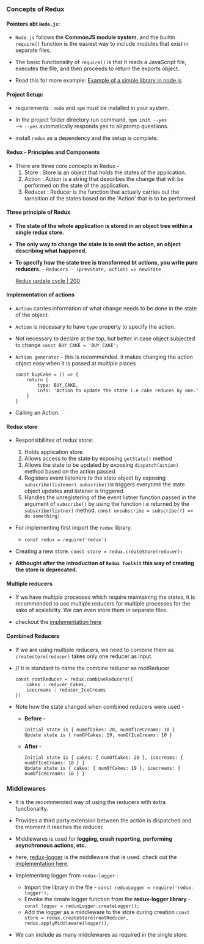 ### Concepts of Redux

#### Pointers abt `Node.js`:

- `Node.js` follows the **CommonJS module system**, and the builtin `require()` function is the easiest way to include modules that exist in separate files. 

- The basic functionality of `require()` is that it reads a JavaScript file, executes the file, and then proceeds to return the exports object.

- Read this for more example: [Example of a simple library in node.js](https://nodejs.org/en/knowledge/getting-started/what-is-require/)

#### Project Setup: 

- requirements : `node` and `npm` must be installed in your system.
- In the project folder directory run command, `npm init --yes`    
        --> `--yes` automatically responds yes to all promp questiions.

- install `redux` as a dependency and the setup is complete.


#### Redux - Principles and Components

- There are three core concepts in Redux - 
    1. Store : Store ia an object that holds the states of the application.
    2. Action : Action is a string that describes the change that will be performed on the state of the application.
    3. Reducer : Reducer is the function that actually carries out the tarnsition of the states based on the 'Action' that is to be performed

#### Three principle of Redux

- **The state of the whole application is stored in an object tree within a single redux store.**
- **The only way to change the state is to emit the action, an object describing what happened.**
- **To specify how the state tree is transformed bt actions, you write pure reducers.**
      - `Reducers - (prevState, action) => newState`

    [Redux update cycle | 200](./resources/redux.png)

#### Implementation of actions

- `Action` carries information of what change needs to be done in the state of the object.
- `Action` is necessary to have `type` property to specify the action.

- Not necessary to declare at the top, but better in case object subjected to change 
`const BUY_CAKE = 'BUY_CAKE';`

- `Action generator` - this is recommended. it makes changing the action object easy when it is passed at multiple places

    ```
    const buyCake = () => {
        return {
            type: BUY_CAKE,
            info: 'Action to update the state i.e cake reduces by one.'
        }
    }
    ```

- Calling an Action.
``

#### Redux store

- Responsibiliites of redux store:
    1. Holds application store.
    2. Allows access to the state by exposing `getState()` method
    3. Allows the state to be updated by exposing `dispatch(action)` method based on the action passed.
    4. Registers event listeners to the state object by exposing `subscribe(listener)`. `subscribe()`is triggers everytime the state object updates and listener is triggered.
    5. Handles the unregistering of the event listner function passed in the argument of `subscribe()` by using the function i.e returned by the `subscribe(listner)` method.
        `const unsubscribe = subscribe(() => do something)`

- For implementing first import the `redux` library.
  - `const redux = require('redux')`

- Creating a new store.
  `const store = redux.createStore(reducer);`

- **Althought after the introduction of `Redux Toolkit` this way of creating the store is deprecated.**

#### Multiple reducers

- If we have multiple processes which require maintaining the states, it is recommended to use multiple reducers for multiple processes for the sake of scalability. We can even store them in separate files.

- checkout the [implementation here](index.js)

#### Combined Reducers

- If we are using multiple reducers, we need to combine them as `createstore(reducer)` takes only one reducer as input.

- // It is standard to name the combine reducer as rootReducer
    ```
    const rootReducer = redux.combineReducers({
        cakes : reducer_Cakes,
        icecreams : reducer_IceCreams
    })
    ```

- Note how the state shanged when combined reducers were used - 

    - **Before -**
        ```
        Initial state is { numOfCakes: 20, numOfIceCreams: 10 }
        Update state is { numOfCakes: 19, numOfIceCreams: 10 }
        ```

    - **After -**
        ```
        Initial state is { cakes: { numOfCakes: 20 }, icecreams: { numOfIceCreams: 10 } }
        Update state is { cakes: { numOfCakes: 19 }, icecreams: { numOfIceCreams: 10 } }
        ```

### Middlewares

- It is the recommended way of using the reducers with extra functionality.
- Provides a third party extension between the action is dispatched and the moment it reaches the reducer.
- Middlewares is used for **logging, crash reporting, performing asynchronous actions, etc.**

- here, [redux-logger](https://www.npmjs.com/package/redux-logger) is the middleware that is used. check out the [implementation here](./index.js).

- Implementing logger from `redux-logger` :
    - Import the library in the file - `const reduxLogger = require('redux-logger');`
    - Envoke the create logger function from the **redux-logger library** - `const logger = reduxLogger.createLogger();`
    - Add the logger as a middleware to the store during creation 
        `const store = redux.createStore(rootReducer, redux.applyMiddleware(logger));`

- We can include as many middlewares as required in the single store.